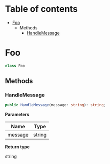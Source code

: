 # Table of contents

* [Foo][ClassDeclaration-0]
    * Methods
        * [HandleMessage][MethodDeclaration-0]

# Foo

```typescript
class Foo
```
## Methods

### HandleMessage

```typescript
public HandleMessage(message: string): string;
```

**Parameters**

| Name    | Type   |
| ------- | ------ |
| message | string |

**Return type**

string

[ClassDeclaration-0]: foo.md#foo
[MethodDeclaration-0]: foo.md#handlemessage